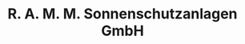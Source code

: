 ---
title: "R. A. M. M. Sonnenschutzanlagen GmbH"
url: /berlin/r-a-m-m-sonnenschutzanlagen-gmbh/
shop: Jalousien
---